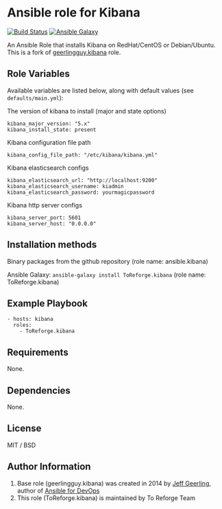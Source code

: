# Ansible role for Kibana

[![Build Status](https://travis-ci.org/ToReforge/ansible.kibana.svg?branch=master)](https://travis-ci.org/ToReforge/ansible.kibana) [![Ansible Galaxy](https://img.shields.io/badge/ansible--galaxy-ToReforge.kibana-blue.svg)](https://galaxy.ansible.com/ToReforge/kibana/)

An Ansible Role that installs Kibana on RedHat/CentOS or Debian/Ubuntu. This is a fork of [geerlingguy.kibana](https://github.com/geerlingguy/ansible-role-kibana) role.

## Role Variables

Available variables are listed below, along with default values (see `defaults/main.yml`):
    
The version of kibana to install (major and state options)
    
    kibana_major_version: "5.x"
    kibana_install_state: present
    
Kibana configuration file path

    kibana_config_file_path: "/etc/kibana/kibana.yml"
    
Kibana elasticsearch configs
    
    kibana_elasticsearch_url: "http://localhost:9200"
    kibana_elasticsearch_username: kiadmin
    kibana_elasticsearch_password: yourmagicpassword

Kibana http server configs

    kibana_server_port: 5601
    kibana_server_host: "0.0.0.0"

## Installation methods 

Binary packages from the github repository (role name: ansible.kibana)

Ansible Galaxy: `ansible-galaxy install ToReforge.kibana` (role name: ToReforge.kibana)

## Example Playbook

    - hosts: kibana
      roles:
        - ToReforge.kibana

## Requirements

None.

## Dependencies

None.

## License

MIT / BSD

## Author Information

1. Base role (geerlingguy.kibana) was created in 2014 by [Jeff Geerling](https://www.jeffgeerling.com/), author of [Ansible for DevOps](https://www.ansiblefordevops.com/)
2. This role (ToReforge.kibana) is maintained by To Reforge Team